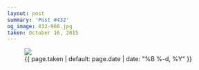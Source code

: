 ```yaml
---
layout: post
summary: 'Post #432'
og_image: 432-960.jpg
taken: October 16, 2015
---
```


<figure class="post" data-src="{{ site.assets_url }}/{{ page.og_image }}">
<img sizes="(min-width: 700px) 50vw, calc(100vw - 2rem)" src="{{ site.assets_url }}/432-480.jpg" srcset="{{ site.assets_url }}/432-960.jpg 960w, {{ site.assets_url }}/432-720.jpg 720w, {{ site.assets_url }}/432-480.jpg 480w, {{ site.assets_url }}/432-240.jpg 240w"/>
<figcaption>
<time>{{ page.taken | default: page.date | date: "%B %-d, %Y" }}</time>
</figcaption>
</figure>
